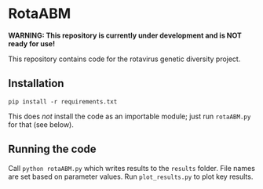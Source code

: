 # RotaABM

**WARNING: This repository is currently under development and is NOT ready for use!**

This repository contains code for the rotavirus genetic diversity project.

## Installation

`pip install -r requirements.txt`

This does _not_ install the code as an importable module; just run `rotaABM.py` for that (see below).

## Running the code

Call `python rotaABM.py` which writes results to the `results` folder. File names are set based on parameter values. Run `plot_results.py` to plot key results.